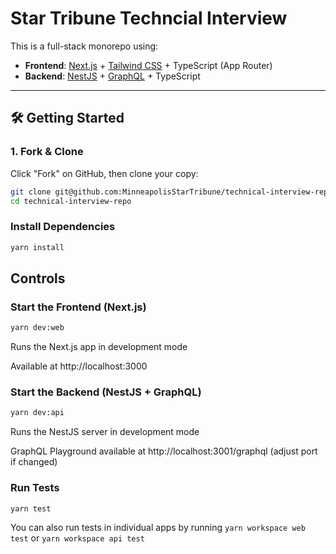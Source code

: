 # Star Tribune Techncial Interview

This is a full-stack monorepo using:

- **Frontend**: [Next.js](https://nextjs.org/) + [Tailwind CSS](https://tailwindcss.com/) + TypeScript (App Router)
- **Backend**: [NestJS](https://nestjs.com/) + [GraphQL](https://graphql.org/) + TypeScript

---

## 🛠 Getting Started

### 1. Fork & Clone

Click "Fork" on GitHub, then clone your copy:

```bash
git clone git@github.com:MinneapolisStarTribune/technical-interview-repo.git
cd technical-interview-repo
```

### Install Dependencies
```bash
yarn install
````

## Controls
### Start the Frontend (Next.js)
```bash
yarn dev:web
```
Runs the Next.js app in development mode

Available at http://localhost:3000

### Start the Backend (NestJS + GraphQL)
```bash
yarn dev:api
```
Runs the NestJS server in development mode

GraphQL Playground available at http://localhost:3001/graphql (adjust port if changed)

### Run Tests
```bash
yarn test
```
You can also run tests in individual apps by running `yarn workspace web test` or `yarn workspace api test`
